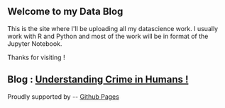 ## Welcome to my Data Blog

This is the site where I'll be uploading all my datascience work. I usually work with R and Python and most of the work will be in format of the Jupyter Notebook.

Thanks for visiting !


## Blog : [Understanding Crime in Humans !](https://chiragrankja456.github.io/notebook_pub.html)


Proudly supported by -- [Github Pages](https://pages.github.com/)
